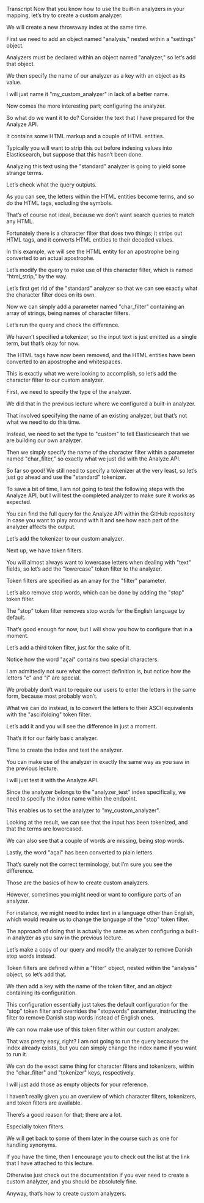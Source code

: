 Transcript Now that you know how to use the built-in analyzers in your mapping, let’s try to  create a custom analyzer.

We will create a new throwaway index at the same time.

First we need to add an object named "analysis," nested within a "settings" object.

Analyzers must be declared within an object named "analyzer," so let’s add that object.

We then specify the name of our analyzer as a key with an object as its value.

I will just name it "my_custom_analyzer" in lack of a better name.

Now comes the more interesting part; configuring the analyzer.

So what do we want it to do?  Consider the text that I have prepared for the Analyze API.

It contains some HTML markup and a couple of HTML entities.

Typically you will want to strip this out before indexing values into Elasticsearch,  but suppose that this hasn’t been done.

Analyzing this text using the "standard" analyzer is going to yield some strange terms.

Let’s check what the query outputs.

As you can see, the letters within the HTML entities become terms, and so do the HTML  tags, excluding the symbols.

That’s of course not ideal, because we don’t want search queries to match any HTML.

Fortunately there is a character filter that does two things; it strips out HTML tags,  and it converts HTML entities to their decoded values.

In this example, we will see the HTML entity for an apostrophe being converted to an actual apostrophe.

Let’s modify the query to make use of this character filter, which is named "html_strip," by the way.

Let’s first get rid of the "standard" analyzer so that we can see exactly what the  character filter does on its own.

Now we can simply add a parameter named "char_filter" containing an array of strings, being names  of character filters.

Let’s run the query and check the difference.

We haven’t specified a tokenizer, so the input text is just emitted as a single term,  but that’s okay for now.

The HTML tags have now been removed, and the HTML entities have been converted to an apostrophe  and whitespaces.

This is exactly what we were looking to accomplish, so let’s add the character filter to our  custom analyzer.

First, we need to specify the type of the analyzer.

We did that in the previous lecture where we configured a built-in analyzer.

That involved specifying the name of an existing analyzer, but that’s not what we need to do this time.

Instead, we need to set the type to "custom" to tell Elasticsearch that we are building  our own analyzer.

Then we simply specify the name of the character filter within a parameter named "char_filter,"  so exactly what we just did with the Analyze API.

So far so good!  We still need to specify a tokenizer at the very least, so let’s just go ahead and use  the "standard" tokenizer.

To save a bit of time, I am not going to test the following steps with the Analyze API,  but I will test the completed analyzer to make sure it works as expected.

You can find the full query for the Analyze API within the GitHub repository in case you  want to play around with it and see how each part of the analyzer affects the output.

Let’s add the tokenizer to our custom analyzer.

Next up, we have token filters.

You will almost always want to lowercase letters when dealing with "text" fields, so let’s  add the "lowercase" token filter to the analyzer.

Token filters are specified as an array for the "filter" parameter.

Let’s also remove stop words, which can be done by adding the "stop" token filter.

The "stop" token filter removes stop words for the English language by default.

That’s good enough for now, but I will show you how to configure that in a moment.

Let’s add a third token filter, just for the sake of it.

Notice how the word "açaí" contains two special characters.

I am admittedly not sure what the correct definition is, but notice how the letters  "c" and "i" are special.

We probably don’t want to require our users to enter the letters in the same form, because  most probably won’t.

What we can do instead, is to convert the letters to their ASCII equivalents with the  "asciifolding" token filter.

Let’s add it and you will see the difference in just a moment.

That’s it for our fairly basic analyzer.

Time to create the index and test the analyzer.

You can make use of the analyzer in exactly the same way as you saw in the previous lecture.

I will just test it with the Analyze API.

Since the analyzer belongs to the "analyzer_test" index specifically, we need to specify the  index name within the endpoint.

This enables us to set the analyzer to "my_custom_analyzer".

Looking at the result, we can see that the input has been tokenized, and that the terms are lowercased.

We can also see that a couple of words are missing, being stop words.

Lastly, the word "açaí" has been converted to plain letters.

That’s surely not the correct terminology, but I’m sure you see the difference.

Those are the basics of how to create custom analyzers.

However, sometimes you might need or want to configure parts of an analyzer.

For instance, we might need to index text in a language other than English, which would  require us to change the language of the "stop" token filter.

The approach of doing that is actually the same as when configuring a built-in analyzer  as you saw in the previous lecture.

Let’s make a copy of our query and modify the analyzer to remove Danish stop words instead.

Token filters are defined within a "filter" object, nested within the "analysis" object,  so let’s add that.

We then add a key with the name of the token filter, and an object containing its configuration.

This configuration essentially just takes the default configuration for the "stop"  token filter and overrides the "stopwords" parameter, instructing the filter to remove  Danish stop words instead of English ones.

We can now make use of this token filter within our custom analyzer.

That was pretty easy, right?  I am not going to run the query because the index already exists, but you can simply change  the index name if you want to run it.

We can do the exact same thing for character filters and tokenizers, within the "char_filter"  and "tokenizer" keys, respectively.

I will just add those as empty objects for your reference.

I haven’t really given you an overview of which character filters, tokenizers, and token  filters are available.

There’s a good reason for that; there are a lot.

Especially token filters.

We will get back to some of them later in the course such as one for handling synonyms.

If you have the time, then I encourage you to check out the list at the link that I have  attached to this lecture.

Otherwise just check out the documentation if you ever need to create a custom analyzer,  and you should be absolutely fine.

Anyway, that’s how to create custom analyzers.

